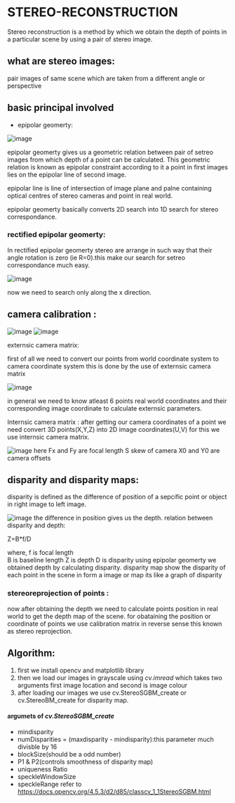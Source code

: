 # STEREO-RECONSTRUCTION
Stereo reconstruction is a method by which we obtain the depth of points in a particular scene by using a pair of stereo image.
## what are stereo images:
pair images of same scene which are taken from a different angle or perspective
## basic principal involved
- epipolar geomerty:




![image](https://user-images.githubusercontent.com/92177410/136604715-c793de16-b74c-4a5a-9d92-771703ec39cb.png)


epipolar geomerty gives us a geometric relation between pair of setreo images from which depth of a point can be calculated.
This geometric relation is known as epipolar constraint according to it a point in first images lies on the epipolar line of second image.

epipolar line is line of intersection of image  plane and palne containing optical centres of stereo cameras and point in real world.



epipolar geomerty basically converts 2D search into 1D search for stereo correspondance.
### rectified epipolar geomerty:
In rectified epipolar geomerty stereo are arrange in such way that their angle rotation is zero (ie R=0).this make our search for setreo correspondance much easy.

![image](https://user-images.githubusercontent.com/92177410/136622023-1e12228b-7770-430a-9ba3-36be4357366d.png)

now we need to search only along the x direction.
## camera calibration :

![image](https://user-images.githubusercontent.com/92177410/136622429-1d8e8675-c7d3-4106-8c01-02ece1fd97b5.png)
![image](https://user-images.githubusercontent.com/92177410/136624283-b22c6c1c-99c4-4578-b971-9cba35c4bdd1.png)


externsic camera matrix:

first of all we need to convert our points from world coordinate system to camera coordinate system this is done  by the use of externsic camera matrix 



![image](https://user-images.githubusercontent.com/92177410/136623326-5e20a029-3cc2-42ae-8748-c9d4e04480a7.png)

in general we need to know atleast 6 points real world coordinates and their corresponding image coordinate to calculate externsic parameters.

Internsic camera matrix :
after getting our camera coordinates of a point we need convert 3D points(X,Y,Z) into 2D image coordinates(U,V) for this we use internsic camera matrix.

![image](https://user-images.githubusercontent.com/92177410/136624644-75b0dbe7-7f8d-494d-bd6e-46dc7200520d.png)
here Fx and Fy are focal length 
S skew of camera 
X0 and Y0 are camera offsets 
## disparity and disparity maps:
disparity is defined as the difference of position of a sepcific point or object in right image to left image.

![image](https://user-images.githubusercontent.com/92177410/136625358-0ada55c3-a154-4976-a690-924cdf94f61d.png)
the difference in position gives us the depth.
relation between disparity and depth:

Z=B*f/D

where, 
f is focal length  
B is baseline length 
Z is depth 
D is disparity 
using epipolar geomerty we obtained depth by calculating disparity.
disparity map show the disparity of each point in the scene in form a image or map its like a graph of disparity 
### stereoreprojection of points :
now after obtaining the depth we need to calculate points position in real world  to get the depth map of the scene.
for obataining the position or coordinate of points we use calibration matrix in reverse sense this known as stereo reprojection.
## Algorithm:
1) first we install opencv and matplotlib library
2) then we load our images in grayscale using _cv.imread_ which takes two arguments first image location and second is image colour
3) after loading our images we use cv.StereoSGBM_create or cv.StereoBM_create for disparity map.
#### argumets of _cv.StereoSGBM_create_
* mindisparity
* numDisparities = (maxdisparity - mindisparity):this parameter much divisble by 16
* blockSize(should be a odd number)
* P1 & P2(controls smoothness of disparity map)
* uniqueness Ratio
* speckleWindowSize
* speckleRange
refer to https://docs.opencv.org/4.5.3/d2/d85/classcv_1_1StereoSGBM.html




